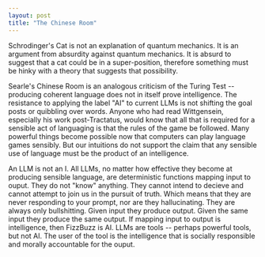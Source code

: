 ```yaml
---
layout: post
title: "The Chinese Room"
---
```


Schrodinger's Cat is not an explanation of quantum mechanics. It is an argument from absurdity against quantum mechanics. It is absurd to suggest that a cat could be in a super-position, therefore something must be hinky with a theory that suggests that possibility.

Searle's Chinese Room is an analogous criticism of the Turing Test -- producing coherent language does not in itself prove intelligence. The resistance to applying the label "AI" to current LLMs is not shifting the goal posts or quibbling over words.
Anyone who had read Wittgensein, especially his work post-Tractatus, would know that all that is required for a sensible act of languaging is that the rules of the game be followed. Many powerful things become possible now that computers can
play language games sensibly. But our intuitions do not support the claim that any sensible use of language must be the product of an intelligence.

An LLM is not an I. All LLMs, no matter how effective they become at producing sensible language, are deterministic functions mapping input to ouput. They do not "know" anything. They cannot intend to decieve and cannot attempt to join us in the pursuit of truth.
Which means that they are never responding to your prompt, nor are they hallucinating. They are always only bullshitting. Given input they produce output. Given the same input they produce the same output. If mapping input to output is intelligence, then FizzBuzz is AI. LLMs are tools -- perhaps powerful tools, but not AI. The user of the tool is the intelligence that is socially responsible and morally accountable for the ouput.
